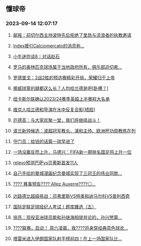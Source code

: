 ## 懂球帝 
### 2023-09-14 12:07:17

1. [邮报：前切尔西主帅波特先后拒绝了里昂与流浪者的执教邀请](https://www.dongqiudi.com/article/3715183)

2. [Index援引Calciomercato的消息称...](https://n.dongqiudi.com/webapp/tops.html?id=3715182)

3. [小牛迷你谈8｜对话赵石](https://www.dongqiudi.com/article/3715181)

4. [罗马的奥林匹克球场属于当地政府所有，俱乐部迫切希...](https://n.dongqiudi.com/webapp/tops.html?id=3715180)

5. [罗德里戈：2战2胜的预选赛精彩开局，荣耀归于上帝](https://n.dongqiudi.com/webapp/tops.html?id=3715176)

6. [挪威球童的腿都这么长？人均哈兰德是吧[卧槽？]](https://n.dongqiudi.com/webapp/tops.html?id=3715175)

7. [纽卡斯尔联确认2023/24赛季英超上半赛程大名单](https://www.dongqiudi.com/article/3715172)

8. [维京人哈兰德和导演在水中反复合影[捂脸]](https://n.dongqiudi.com/webapp/tops.html?id=3715171)

9. [厄德高：与大家欢聚一堂，我们将继续战斗！](https://n.dongqiudi.com/webapp/tops.html?id=3715170)

10. [波兰新帅候选：波超冠军教头、浦和主帅、欧洲杯功勋教练在列](https://www.dongqiudi.com/article/3715169)

11. [守门员：给钱的话第一球早进了](https://n.dongqiudi.com/webapp/tops.html?id=3715167)

12. [一场没赢反而上升，马德兴：FIFA新一期排名国足将上升一位](https://www.dongqiudi.com/article/3715166)

13. [relevo预测巴萨vs贝蒂斯首发11人](https://n.dongqiudi.com/webapp/tops.html?id=3715165)

14. [自己手绘的曼城漫画纪念曼城实现了三冠王的伟业同款...](https://n.dongqiudi.com/webapp/tops.html?id=3715164)

15. [???? 赛事预告????  Allez Auxerre????⚪...](https://n.dongqiudi.com/webapp/tops.html?id=3715161)

16. [边路德比超级挑战：邓弗里斯VS特奥和迪马尔科VS普利西奇](https://www.dongqiudi.com/article/3715160)

17. [国际足联足球经纪人考试丨题库臻选（五）](https://www.dongqiudi.com/article/3715159)

18. [徐亮：现役亚洲球员能和孙继海相提并论的，孙兴慜算...](https://n.dongqiudi.com/webapp/tops.html?id=3715158)

19. [????联赛，启动！ 周六凌晨，我????将身穿经典蓝色球衣...](https://n.dongqiudi.com/webapp/tops.html?id=3715155)

20. [塔雷米进入伊朗国家队射手榜前四！在上一场国家队比...](https://n.dongqiudi.com/webapp/tops.html?id=3715154)

